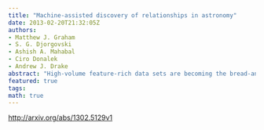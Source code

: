```yaml
---
title: "Machine-assisted discovery of relationships in astronomy"
date: 2013-02-20T21:32:05Z
authors:
- Matthew J. Graham
- S. G. Djorgovski
- Ashish A. Mahabal
- Ciro Donalek
- Andrew J. Drake
abstract: "High-volume feature-rich data sets are becoming the bread-and-butter of 21st century astronomy but present significant challenges to scientific discovery. In particular, identifying scientifically significant relationships between sets of parameters is non-trivial. Similar problems in biological and geosciences have led to the development of systems which can explore large parameter spaces and identify potentially interesting sets of associations. In this paper, we describe the application of automated discovery systems of relationships to astronomical data sets, focussing on an evolutionary programming technique and an information-theory technique. We demonstrate their use with classical astronomical relationships - the Hertzsprung-Russell diagram and the fundamental plane of elliptical galaxies. We also show how they work with the issue of binary classification which is relevant to the next generation of large synoptic sky surveys, such as LSST. We find that comparable results to more familiar techniques, such as decision trees, are achievable. Finally, we consider the reality of the relationships discovered and how this can be used for feature selection and extraction."
featured: true
tags:
math: true
---
```

http://arxiv.org/abs/1302.5129v1

